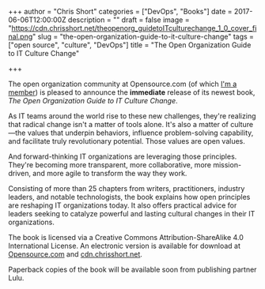 +++
author = "Chris Short"
categories = ["DevOps", "Books"]
date = 2017-06-06T12:00:00Z
description = ""
draft = false
image = "https://cdn.chrisshort.net/theopenorg_guidetoITculturechange_1_0_cover_final.png"
slug = "the-open-organization-guide-to-it-culture-change"
tags = ["open source", "culture", "DevOps"]
title = "The Open Organization Guide to IT Culture Change"

+++

The open organization community at Opensource.com (of which [I'm a member](https://opensource.com/users/chrisshort)) is pleased to announce the **immediate** release of its newest book, *The Open Organization Guide to IT Culture Change*.

As IT teams around the world rise to these new challenges, they're realizing that radical change isn't a matter of tools alone. It's also a matter of culture—the values that underpin behaviors, influence problem-solving capability, and facilitate truly revolutionary potential. Those values are open values.

And forward-thinking IT organizations are leveraging those principles. They're becoming more transparent, more collaborative, more mission-driven, and more agile to transform the way they work.

Consisting of more than 25 chapters from writers, practitioners, industry leaders, and notable technologists, the book explains how open principles are reshaping IT organizations today. It also offers practical advice for leaders seeking to catalyze powerful and lasting cultural changes in their IT organizations.

The book is licensed via a Creative Commons Attribution-ShareAlike 4.0 International License. An electronic version is available for download at [Opensource.com](https://opensource.com/open-organization/resources/culture-change) and [cdn.chrisshort.net](https://cdn.chrisshort.net/open_org_it_culture.pdf).

Paperback copies of the book will be available soon from publishing partner Lulu.